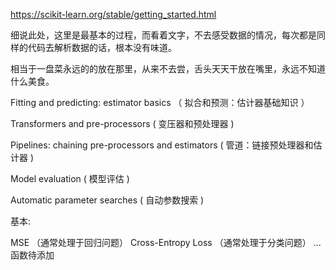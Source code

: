 https://scikit-learn.org/stable/getting_started.html

细说此处，这里是最基本的过程，而看着文字，不去感受数据的情况，每次都是同样的代码去解析数据的话，根本没有味道。

相当于一盘菜永远的的放在那里，从来不去尝，舌头天天干放在嘴里，永远不知道什么美食。


Fitting and predicting: estimator basics （ 拟合和预测：估计器基础知识 ）

Transformers and pre-processors ( 变压器和预处理器 )

Pipelines: chaining pre-processors and estimators ( 管道：链接预处理器和估计器 )

Model evaluation ( 模型评估 ) 

Automatic parameter searches ( 自动参数搜索 )




基本: 

MSE （通常处理于回归问题）
Cross-Entropy Loss （通常处理于分类问题）
... 函数待添加

